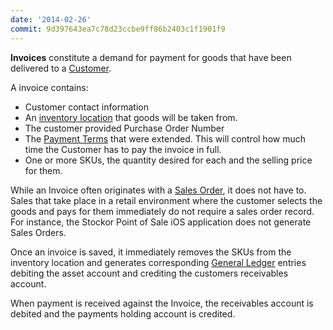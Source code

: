 ```yaml
---
date: '2014-02-26'
commit: 9d397643ea7c78d23ccbe9ff86b2403c1f1901f9
---
```

**Invoices**  constitute a demand for payment for goods that have been delivered to a [Customer](customers).

A invoice contains:

 * Customer contact information
 * An [inventory location](skus-and-locations) that goods will be taken from.
 * The customer provided Purchase Order Number
 * The [Payment Terms](payment-terms) that were extended.  This will control how much time the Customer has to pay the invoice in full.
 * One or more SKUs, the quantity desired for each and the selling price for them.

While an Invoice often originates with a [Sales Order](sales-orders), it does not have to.  Sales that take place in a retail environment where the customer selects the goods and pays for them immediately do not require a sales order record.  For instance, the Stockor Point of Sale iOS application does not generate Sales Orders.

Once an invoice is saved, it immediately removes the SKUs from the inventory location and generates corresponding [General Ledger](general-ledger) entries debiting the asset account and crediting the customers receivables account.

When payment is received against the Invoice, the receivables account is debited and the payments holding account is credited.
